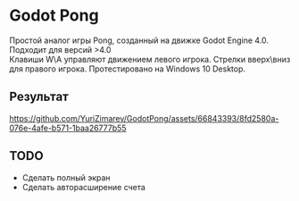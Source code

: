 # Godot Pong  
Простой аналог игры Pong, созданный на движке Godot Engine 4.0.  
Подходит для версий >4.0  
Клавиши W\A управляют движением левого игрока. Стрелки вверх\вниз для правого игрока.
Протестировано на Windows 10 Desktop.
## Результат
https://github.com/YuriZimarev/GodotPong/assets/66843393/8fd2580a-076e-4afe-b571-1baa26777b55

## TODO  
- Сделать полный экран
- Сделать авторасширение счета

